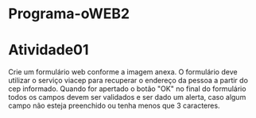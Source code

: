 # Programa-oWEB2
# Atividade01
Crie um formulário web conforme a imagem anexa.
O formulário deve utilizar o serviço viacep para recuperar o endereço da pessoa a partir do cep informado.
Quando for apertado o botão "OK" no final do formulário todos os campos devem ser validados e ser dado um alerta, caso algum campo não esteja preenchido ou tenha menos que 3 caracteres.

